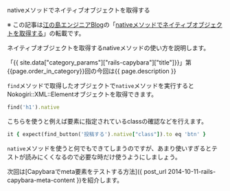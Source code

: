 nativeメソッドでネイティブオブジェクトを取得する

※ この記事は[江の島エンジニアBlog](http://blog.enogineer.com/)の「[nativeメソッドでネイティブオブジェクトを取得する](http://blog.enogineer.com/2014/10/11/rails-capybara-native/)」の転載です。

ネイティブオブジェクトを取得するnativeメソッドの使い方を説明します。

「{{ site.data["category_params"]["rails-capybara"]["title"]}}」第{{page.order_in_category}}回の今回は{{ page.description }}

`find`メソッドで取得したオブジェクトで`native`メソッドを実行するとNokogiri::XML::Elementオブジェクトを取得できます。

```ruby
find('h1').native
```

こちらを使うと例えば要素に指定されているclassの確認などを行えます。

```ruby
it { expect(find_button('投稿する').native["class"]).to eq 'btn' }
```

`native`メソッドを使うと何でもできてしまうのですが、あまり使いすぎるとテストが読みにくくなるので必要な時だけ使うようにしましょう。

次回は[Capybaraでmeta要素をテストする方法]({ post_url 2014-10-11-rails-capybara-meta-content })を紹介します。
